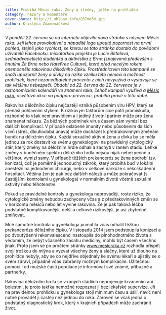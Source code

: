 ```yaml
---
title: Probíhá Měsíc raka. Ženy a slečny, jděte na prohlídku
category: názory a komentáře
cover-photo: http://i.ohlasy.info/Q37me5N.jpg
author: Kristýna Znamenáčková
---
```


*V pondělí 22. června se na internetu objevila nová stránka s názvem Měsíc raka. Její lehce provokativní a nápadité logo upoutá pozornost na první pohled, stejně jako rychlost, se kterou se tato stránka dostala do povědomí uživatelů Facebooku. Iniciátorkou projektu je Lucie Bittalová, sedmadvacetiletá studentka a aktivistka z Brna (spojovaná především s hnutími Žít Brno nebo HateFree Culture), která před necelým rokem onemocněla rakovinou děložního čípku. Prostřednictvím této kampaně se snaží upozornit ženy a dívky na riziko vzniku této nemoci a možnost prohlídek, které nezanedbatelné procento z nich nevyužívá a vystavuje se tak většímu nebezpečí. Období od 22. června do 22. července je v astronomickém kalendáři ve znamení raka, čehož kampaň využívá a [Měsíc raka](http://mesicraka.cz/), osvětová akce na podporu prevence, probíhá právě v této době.*

Rakovina děložního čípku nejčastěji vzniká působením viru HPV, který se přenáší pohlavním stykem. K rizikovým faktorům sice patří promiskuita, rozhodně to však není pravidlem a i jediný životní partner může pro ženu znamenat nákazu. Za běžných podmínek virus časem sám vymizí bez dalších komplikací. V případě oslabené imunity nebo působením dalších vlivů (stres, dlouhodobá únava) může docházet k předrakovinným změnám buněk na děložním čípku. Každá sexuálně aktivní žena a dívka by se měla jednou za rok dostavit ke svému gynekologovi na pravidelný cytologický stěr, který změny na děložním hrdle odhalí a zachytí v raném stádiu. Lehké změny v buněčném spektru děložního hrdla nejsou nijak nebezpečné a většinou vymizí samy. V případě těžších prekanceróz se žena podrobí tzv. konizaci, což je poměrně jednoduchý zákrok, který probíhá buď v lokální anestezii na jednodenní chirurgii, nebo v celkové narkóze s několikadenní hospitací. Většina žen je pak bez dalších nálezů a může pokračovat (s častějšími kontrolami u gynekologa) v normálním životě včetně sexuální aktivity nebo těhotenství.

Pokud se pravidelné kontroly u gynekologa neprovádějí, roste riziko, že cytologické změny nebudou zachyceny včas a z předrakovinných změn se v horizontu měsíců nebo let vyvine rakovina. Že je pak taková léčba podstatně komplikovanější, delší a celkově rizikovější, je asi zbytečné zmiňovat.

Mně samotné kontrola u gynekologa pomohla včas odhalit těžkou prekancerózu děložního čípku. V listopadu 2014 jsem podstoupila konizaci a po dvoutýdenní rekonvalescenci nastoupila do plnohodnotného života s vědomím, že nebýt včasného zásahu medicíny, mohlo být časem všechno jinak. Proto jsem se po pročtení stránky www.mesicraka.cz rozhodla přispět svojí troškou do mlýna a vyzvat všechny ženy a slečny, které už dlouho na prohlídce nebyly, aby se co nejdříve objednaly ke svému lékaři a ujistily se o svém zdraví, případně včas zabránily možným komplikacím. Užitečnou pomocí i od mužské části populace je informovat své známé, příbuzné a partnerky. 

Rakovina děložního hrdla se v raných stádiích neprojevuje krvácením ani bolestmi, je proto takřka nemožné rozpoznat ji bez lékařské supervize. Jít na pravidelnou prohlídku u gynekologa stojí minimum času a úsilí, navíc není nutné provádět ji častěji než jednou do roka. Zároveň se však jedná o podstatný diagnostický krok, který v krajních případech může zachránit život.



